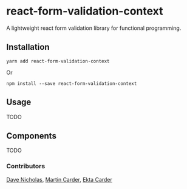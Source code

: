# react-form-validation-context

A lightweight react form validation library for functional programming.

## Installation

```
yarn add react-form-validation-context
```

Or 

```
npm install --save react-form-validation-context
```

## Usage

TODO

## Components

TODO

### Contributors

[Dave Nicholas](https://github.com/dave-nicholas), [Martin Carder](https://github.com/MartinCarder), [Ekta Carder](https://github.com/EktaWadhwani)